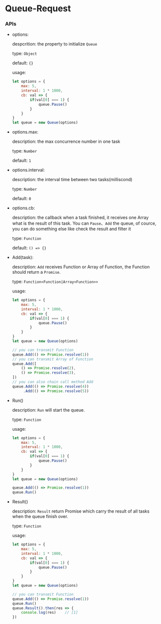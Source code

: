 # **Queue-Request**

### **APIs**

- options:

	despcrition:  the property to initialize `Queue`

	type: `Object`

	default: `{}`

	usage:

	```js
	let options = {
		max: 5,
		interval: 1 * 1000,
		cb: val => {
			if(val[0] === 1) {
				queue.Pause()
			}
		}
	}
	let queue = new Queue(options)
	```

- options.max:

	description:  the max concurrence number in one task

	type: `Number`

	default: `1`

- options.interval:

	description:  the interval time between two tasks(milliscond)

	type: `Number`

	default: `0`

- options.cb:

	description:  the callback when a task finished, it receives one Array what is the result of this task. You can `Pause`、`Add` the queue, of cource, you can do something else like check the result and filter it

	type: `Function`

	default: `() => {}`

- Add(task):

	description:  `Add` receives Function or Array of Function, the Function should return a `Promise`.

	type: `Function<Function|Array<Function>>`

	usage:

	```js
	let options = {
		max: 5,
		interval: 1 * 1000,
		cb: val => {
			if(val[0] === 1) {
				queue.Pause()
			}
		}
	}
	let queue = new Queue(options)

	// you can transmit Function
	queue.Add(() => Promise.resolve(1))
	// you can transmit Array of Function
	queue.Add([
		() => Promise.resolve(2),
		() => Promise.resolve(3),
	])
	// you can also chain call method Add
	queue.Add(() => Promise.resolve(4))
		 .Add(() => Promise.resolve(5))
	```

- Run() 

	description:  `Run` will start the queue.

	type: `Function`

	usage:

	```js
	let options = {
		max: 5,
		interval: 1 * 1000,
		cb: val => {
			if(val[0] === 1) {
				queue.Pause()
			}
		}
	}
	let queue = new Queue(options)

	queue.Add(() => Promise.resolve(1))
	queue.Run()
	```

- Result()

	description:  `Result` return Promise which carry the result of all tasks when the queue finish over.

	type: `Function`

	usage:

	```js
	let options = {
		max: 5,
		interval: 1 * 1000,
		cb: val => {
			if(val[0] === 1) {
				queue.Pause()
			}
		}
	}
	let queue = new Queue(options)

	// you can transmit Function
	queue.Add(() => Promise.resolve(1))
	queue.Run()
	queue.Result().then(res => {
		console.log(res)    // [1]
	})
	```

